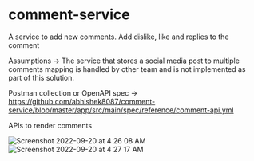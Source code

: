 # comment-service
A service to add new comments. Add dislike, like and replies to the comment

Assumptions -> The service that stores a social media post to multiple comments mapping is handled by other team and is not implemented as part of this solution. 

Postman collection or OpenAPI spec -> https://github.com/abhishek8087/comment-service/blob/master/app/src/main/spec/reference/comment-api.yml

APIs to render comments


![Screenshot 2022-09-20 at 4 26 08 AM](https://user-images.githubusercontent.com/8849528/191133512-7b269f2d-830b-4177-a41f-d345b1509316.png)
![Screenshot 2022-09-20 at 4 27 17 AM](https://user-images.githubusercontent.com/8849528/191133595-8a25f01e-314d-46f3-a44e-d7dc799a89cf.png)
